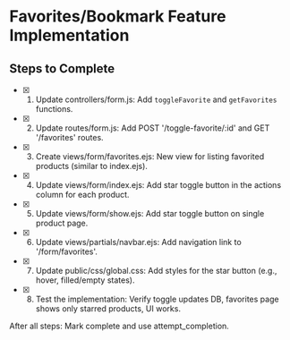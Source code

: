 # Favorites/Bookmark Feature Implementation

## Steps to Complete

- [x] 1. Update controllers/form.js: Add `toggleFavorite` and `getFavorites` functions.
- [x] 2. Update routes/form.js: Add POST '/toggle-favorite/:id' and GET '/favorites' routes.
- [x] 3. Create views/form/favorites.ejs: New view for listing favorited products (similar to index.ejs).
- [x] 4. Update views/form/index.ejs: Add star toggle button in the actions column for each product.
- [x] 5. Update views/form/show.ejs: Add star toggle button on single product page.
- [x] 6. Update views/partials/navbar.ejs: Add navigation link to '/form/favorites'.
- [x] 7. Update public/css/global.css: Add styles for the star button (e.g., hover, filled/empty states).
- [x] 8. Test the implementation: Verify toggle updates DB, favorites page shows only starred products, UI works.

After all steps: Mark complete and use attempt_completion.
